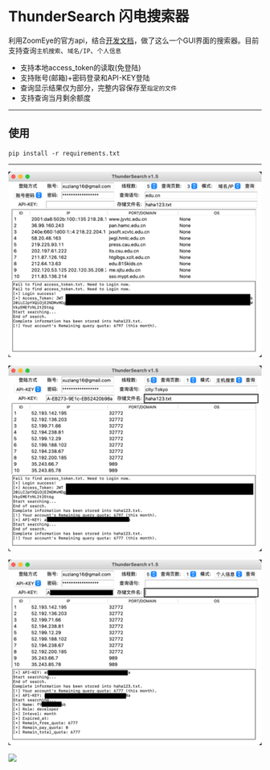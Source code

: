 # ThunderSearch 闪电搜索器

利用ZoomEye的官方api，结合[开发文档](https://www.zoomeye.org/doc#user)，做了这么一个GUI界面的搜索器。目前支持查询`主机搜索`、`域名/IP`、`个人信息`

- 支持本地access_token的读取(免登陆)
- 支持账号(邮箱)+密码登录和API-KEY登陆
- 查询显示结果仅为部分，完整内容保存至`指定的文件`
- 支持查询当月剩余额度

---
## 使用
```
pip install -r requirements.txt
```
---



![](ThunderSearch.png)

![](ThunderSearch2.png)

![](ThunderSearch3.png)

![](https://serverless-page-bucket-lv779z7b-1307395653.cos-website.ap-shanghai.myqcloud.com/ThunderSearch/ThunderSearch_txt.png)
